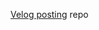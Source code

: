 [Velog posting](https://velog.io/@coderhyun/%EC%97%84%EC%84%A0%EB%90%9C-%EB%9D%B5%EA%B3%A1-%EC%B6%94%EC%B2%9C-%EC%95%B1) repo